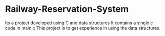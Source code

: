 # Railway-Reservation-System
Its a project developed using C and data structures
It contains a single c code in main.c 
This project is to get experience in using the data structures.
